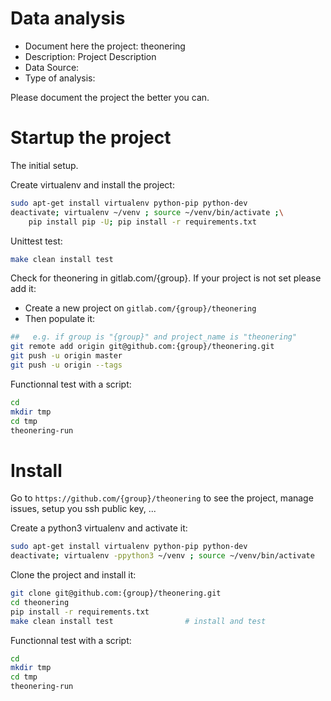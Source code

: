 # Data analysis
- Document here the project: theonering
- Description: Project Description
- Data Source:
- Type of analysis:

Please document the project the better you can.

# Startup the project

The initial setup.

Create virtualenv and install the project:
```bash
sudo apt-get install virtualenv python-pip python-dev
deactivate; virtualenv ~/venv ; source ~/venv/bin/activate ;\
    pip install pip -U; pip install -r requirements.txt
```

Unittest test:
```bash
make clean install test
```

Check for theonering in gitlab.com/{group}.
If your project is not set please add it:

- Create a new project on `gitlab.com/{group}/theonering`
- Then populate it:

```bash
##   e.g. if group is "{group}" and project_name is "theonering"
git remote add origin git@github.com:{group}/theonering.git
git push -u origin master
git push -u origin --tags
```

Functionnal test with a script:

```bash
cd
mkdir tmp
cd tmp
theonering-run
```

# Install

Go to `https://github.com/{group}/theonering` to see the project, manage issues,
setup you ssh public key, ...

Create a python3 virtualenv and activate it:

```bash
sudo apt-get install virtualenv python-pip python-dev
deactivate; virtualenv -ppython3 ~/venv ; source ~/venv/bin/activate
```

Clone the project and install it:

```bash
git clone git@github.com:{group}/theonering.git
cd theonering
pip install -r requirements.txt
make clean install test                # install and test
```
Functionnal test with a script:

```bash
cd
mkdir tmp
cd tmp
theonering-run
```
